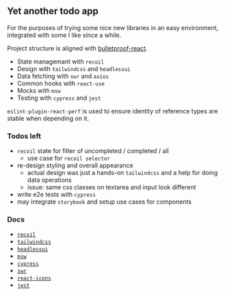 ## Yet another todo app

For the purposes of trying some nice new libraries in an easy environment, integrated with some I like since a while.

Project structure is aligned with [bulletproof-react](https://github.com/alan2207/bulletproof-react#bulletproof-react-%EF%B8%8F-%EF%B8%8F).

* State managemant with `recoil`
* Design with `tailwindcss` and `headlessui`
* Data fetching with `swr` and `axios`
* Common hooks with `react-use`
* Mocks with `msw`
* Testing with `cypress` and `jest`

`eslint-plugin-react-perf` is used to ensure identity of reference types are stable when depending on it.

### Todos left

* `recoil` state for filter of uncompleted / completed / all
  * use case for `recoil selector`
* re-design styling and overall appearance
  * actual design was just a hands-on `tailwindcss` and a help for doing data operations
  * issue: same css classes on textarea and input look different
* write e2e tests with `cypress`
* may integrate `storybook` and setup use cases for components

### Docs

* [`recoil`](https://recoiljs.org/docs)
* [`tailwindcss`](https://tailwindcss.com/docs)
* [`headlessui`](https://headlessui.dev/)
* [`msw`](https://mswjs.io/)
* [`cypress`](https://docs.cypress.io/api/table-of-contents)
* [`swr`](https://swr.vercel.app/docs)
* [`react-icons`](https://react-icons.github.io/react-icons)
* [`jest`](https://jestjs.io/docs/api)
